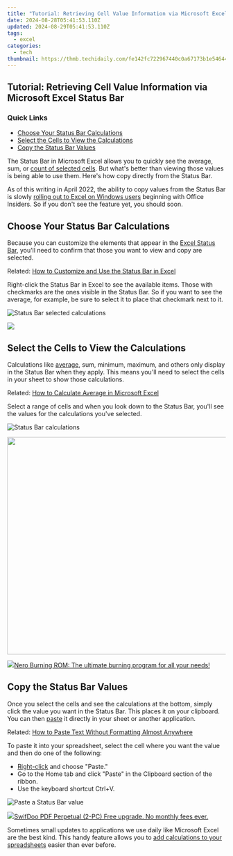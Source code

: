 ```yaml
---
title: "Tutorial: Retrieving Cell Value Information via Microsoft Excel Status Bar"
date: 2024-08-28T05:41:53.110Z
updated: 2024-08-29T05:41:53.110Z
tags:
  - excel
categories:
  - tech
thumbnail: https://thmb.techidaily.com/fe142fc722967440c0a67173b1e546447bf0e801339eadf58291eb4451fb4b01.jpg
---
```


## Tutorial: Retrieving Cell Value Information via Microsoft Excel Status Bar

### Quick Links

* [Choose Your Status Bar Calculations](https://instagram-clips.techidaily.com/updated-in-2024-instagram-storytelling-mastery-crafting-a-dynamic-marketing-plan/)
* [Select the Cells to View the Calculations](https://phone-solutions.techidaily.com/cant-view-hevc-h265-content-on-razr-40-by-aiseesoft-video-converter-play-hevc-video-on-android/)
* [Copy the Status Bar Values](https://article-files.techidaily.com/in-2024-strategies-to-find-the-perfect-power-source-for-drones/)

 The Status Bar in Microsoft Excel allows you to quickly see the average, sum, or [count of selected cells](https://android-location-track.techidaily.com/how-to-track-a-lost-xiaomi-redmi-note-12t-pro-for-free-drfone-by-drfone-virtual-android/). But what's better than viewing those values is being able to use them. Here's how copy directly from the Status Bar.

 As of this writing in April 2022, the ability to copy values from the Status Bar is slowly [rolling out to Excel on Windows users](https://insider.office.com/en-us/blog/copy-values-quickly-from-the-status-bar-in-excel-for-windows?ocid=PROD%5FCore%5FCONS%5FOIP%5FUSG%5FOINews0322) beginning with Office Insiders. So if you don't see the feature yet, you should soon.

##  Choose Your Status Bar Calculations

 Because you can customize the elements that appear in the [Excel Status Bar](https://win-blog.techidaily.com/fix-the-camera-problem-in-google-meets-a-step-by-step-solution/), you'll need to confirm that those you want to view and copy are selected.

Related: [How to Customize and Use the Status Bar in Excel](https://win-blog.techidaily.com/fix-the-camera-problem-in-google-meets-a-step-by-step-solution/) 

 Right-click the Status Bar in Excel to see the available items. Those with checkmarks are the ones visible in the Status Bar. So if you want to see the average, for example, be sure to select it to place that checkmark next to it.

![Status Bar selected calculations](https://static1.howtogeekimages.com/wordpress/wp-content/uploads/2022/03/SelectedValues-ExcelStatusBarCopy.png) 

<!-- affiliate ads begin -->
<a href="https://store.nero.com/order/checkout.php?PRODS=42570605&QTY=1&AFFILIATE=108875&CART=1"><img src="http://cdnwww.nero.com/nero-com-wAssets/img/banners/2023/usbXcopy/Nero_USB_x_copy_Screen_2.png" border="0"></a>
<!-- affiliate ads end -->
##  Select the Cells to View the Calculations

 Calculations like [average](https://win-able.techidaily.com/fixing-overwatch-startup-issues-how-to-get-rid-of-the-persistent-black-screen/), sum, minimum, maximum, and others only display in the Status Bar when they apply. This means you'll need to select the cells in your sheet to show those calculations.

Related: [How to Calculate Average in Microsoft Excel](https://win-able.techidaily.com/fixing-overwatch-startup-issues-how-to-get-rid-of-the-persistent-black-screen/) 

 Select a range of cells and when you look down to the Status Bar, you'll see the values for the calculations you've selected.

![Status Bar calculations](https://static1.howtogeekimages.com/wordpress/wp-content/uploads/2022/03/Values-ExcelStatusBarCopy.png) 

<!-- affiliate ads begin -->
<a href="https://appsumo.8odi.net/c/5597632/2087407/7443" target="_top" id="2087407"><img src="//a.impactradius-go.com/display-ad/7443-2087407" border="0" alt="" width="600" height="500"/></a><img height="0" width="0" src="https://appsumo.8odi.net/i/5597632/2087407/7443" style="position:absolute;visibility:hidden;" border="0" />
<!-- affiliate ads end -->
<!-- affiliate ads begin -->
<a href="https://store.nero.com/order/checkout.php?PRODS=39694080&QTY=1&AFFILIATE=108875&CART=1"><img src="http://cdnwww.nero.com/nero-com-wAssets/img/banners/2023/nbr/fire/Screenshot_1red_gb.jpg" border="0">Nero Burning ROM:
The ultimate burning program for all your needs!</a>
<!-- affiliate ads end -->
##  Copy the Status Bar Values

 Once you select the cells and see the calculations at the bottom, simply click the value you want in the Status Bar. This places it on your clipboard. You can then [paste](https://facebook-videos.techidaily.com/new-ultimate-collection-20-chuckle-inducing-detention-cell-photos-for-a-better-day-for-2024/) it directly in your sheet or another application.

Related: [How to Paste Text Without Formatting Almost Anywhere](https://facebook-videos.techidaily.com/new-ultimate-collection-20-chuckle-inducing-detention-cell-photos-for-a-better-day-for-2024/) 

 To paste it into your spreadsheet, select the cell where you want the value and then do one of the following:

* [Right-click](https://desktop-recording.techidaily.com/updated-the-art-of-recording-fun-6-techniques-to-document-minecraft-for-2024/) and choose "Paste."
* Go to the Home tab and click "Paste" in the Clipboard section of the ribbon.
* Use the keyboard shortcut Ctrl+V.

![Paste a Status Bar value](https://static1.howtogeekimages.com/wordpress/wp-content/uploads/2022/03/Paste-ExcelStatusBarCopy.png) 

<!-- affiliate ads begin -->
<a href="https://purchase.swifdoo.com/order/checkout.php?PRODS=38709260&QTY=1&AFFILIATE=108875&CART=1"><img src="https://secure.avangate.com/images/merchant/8b932759a5a04ddb34bf79e3f9072e4b/products/Product%20box%20white-1024x1024.png" border="0">SwifDoo PDF Perpetual (2-PC)  Free upgrade. No monthly fees ever. </a>
<!-- affiliate ads end -->
 Sometimes small updates to applications we use daily like Microsoft Excel are the best kind. This handy feature allows you to [add calculations to your spreadsheets](https://screen-activity-recording.techidaily.com/detailed-guide-to-screen-record-skype-via-obs-for-2024/) easier than ever before.

<ins class="adsbygoogle"
     style="display:block"
     data-ad-format="autorelaxed"
     data-ad-client="ca-pub-7571918770474297"
     data-ad-slot="1223367746"></ins>



<ins class="adsbygoogle"
     style="display:block"
     data-ad-client="ca-pub-7571918770474297"
     data-ad-slot="8358498916"
     data-ad-format="auto"
     data-full-width-responsive="true"></ins>


